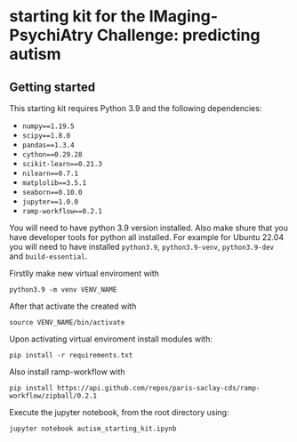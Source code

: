 # starting kit for the IMaging-PsychiAtry Challenge: predicting autism

## Getting started

This starting kit requires Python 3.9 and the following dependencies:

* `numpy==1.19.5`
* `scipy==1.8.0`
* `pandas==1.3.4`
* `cython==0.29.28`
* `scikit-learn==0.21.3`
* `nilearn==0.7.1`
* `matplolib==3.5.1`
* `seaborn==0.10.0`
* `jupyter==1.0.0`
* `ramp-workflow==0.2.1`


You will need to have python 3.9 version installed. Also make shure that you have developer tools for python all installed. For example for Ubuntu 22.04 you will need to have installed `python3.9`,  `python3.9-venv`, `python3.9-dev` and `build-essential`.


Firstlly make new virtual enviroment with
```
python3.9 -m venv VENV_NAME
```

After that activate the created with 
```
source VENV_NAME/bin/activate
```
Upon activating virtual enviroment install modules with:

```
pip install -r requirements.txt
```
Also install ramp-workflow with 
```
pip install https://api.github.com/repos/paris-saclay-cds/ramp-workflow/zipball/0.2.1
```

Execute the jupyter notebook, from the root directory using:

```
jupyter notebook autism_starting_kit.ipynb
```



